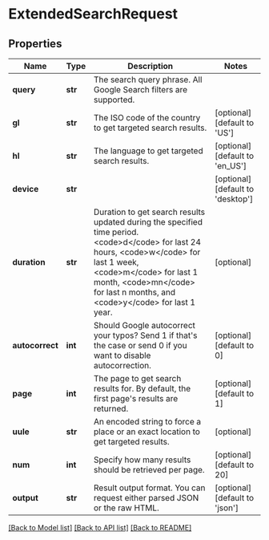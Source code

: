 # ExtendedSearchRequest

## Properties
Name | Type | Description | Notes
------------ | ------------- | ------------- | -------------
**query** | **str** | The search query phrase. All Google Search filters are supported. | 
**gl** | **str** | The ISO code of the country to get targeted search results. | [optional] [default to 'US']
**hl** | **str** | The language to get targeted search results. | [optional] [default to 'en_US']
**device** | **str** |  | [optional] [default to 'desktop']
**duration** | **str** | Duration to get search results updated during the specified time period. &lt;code&gt;d&lt;/code&gt; for last 24 hours, &lt;code&gt;w&lt;/code&gt; for last 1 week, &lt;code&gt;m&lt;/code&gt; for last 1 month, &lt;code&gt;mn&lt;/code&gt; for last n months, and &lt;code&gt;y&lt;/code&gt; for last 1 year. | [optional] 
**autocorrect** | **int** | Should Google autocorrect your typos? Send 1 if that&#x27;s the case or send 0 if you want to disable autocorrection. | [optional] [default to 0]
**page** | **int** | The page to get search results for. By default, the first page&#x27;s results are returned. | [optional] [default to 1]
**uule** | **str** | An encoded string to force a place or an exact location to get targeted results. | [optional] 
**num** | **int** | Specify how many results should be retrieved per page. | [optional] [default to 20]
**output** | **str** | Result output format. You can request either parsed JSON or the raw HTML. | [optional] [default to 'json']

[[Back to Model list]](../README.md#documentation-for-models) [[Back to API list]](../README.md#documentation-for-api-endpoints) [[Back to README]](../README.md)

